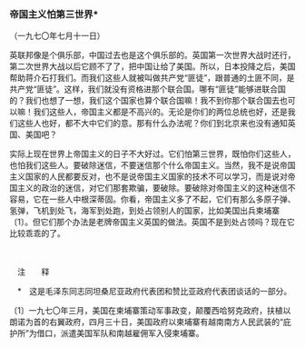### **帝国主义怕第三世界**\*

（一九七〇年七月十一日）

英联邦像是个俱乐部，中国过去也是这个俱乐部的。英国第一次世界大战时还行，第二次世界大战以后它顾不了了，把中国让给了美国。所以，日本投降之后，美国帮助蒋介石打我们。而我们这些人就被叫做共产党“匪徒”，跟普通的土匪不同，是共产党“匪徒”。这样，我们就没有资格进那个联合国。哪有“匪徒”能够进联合国的？我们也想了一想，我们这个国家也算个联合国嘛！我不到你那个联合国去也可以嘛！我们这些人，帝国主义都是不高兴的。无论是你们的两位总统也好，还是我们这些人也好，都不大中它们的意。那有什么办法呢？你们到北京来也没有通知英国、美国吧？

实际上现在世界上帝国主义的日子不大好过。它们怕第三世界，既怕你们这些人，也怕我们这些人。要破除迷信，不要迷信那个什么帝国主义。当然，我不是说帝国主义国家的人民都要反对，也不是说帝国主义国家的技术不可以学习，而是说对帝国主义的政治的迷信，对它们那套欺骗，要破除。要破除对帝国主义的这种迷信不容易，它在一些人中根深蒂固。你看，帝国主义多了不起，它们有那么多原子弹、氢弹，飞机到处飞，海军到处跑，到处占领别人的国家，比如美国出兵柬埔寨〔1〕。但它们那个办法是老牌帝国主义英国的做法。英国不是到处占领吗？现在它比较乖乖的了。

　　

　注　　释　

　\*　这是毛泽东同志同坦桑尼亚政府代表团和赞比亚政府代表团谈话的一部分。

〔1〕一九七〇年三月，美国在柬埔寨策动军事政变，颠覆西哈努克政府，扶植以朗诺为首的右翼政府，四月三十日，美国政府以柬埔寨有越南南方人民武装的“庇护所”为借口，派遣美国军队和南越雇佣军入侵柬埔寨。